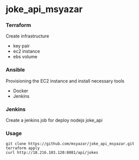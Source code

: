 # joke_api_msyazar

### Terraform
Create infrastructure
* key pair
* ec2 instance
* ebs volume

### Ansible
Provisioning the EC2 instance and install necessary tools
* Docker
* Jenkins

### Jenkins
Create a jenkins job for deploy nodejs joke_api

### Usage
```
git clone https://github.com/msyazar/joke_api_msyazar.git
terraform apply
curl http://18.216.103.120:8081/api/jokes
```
